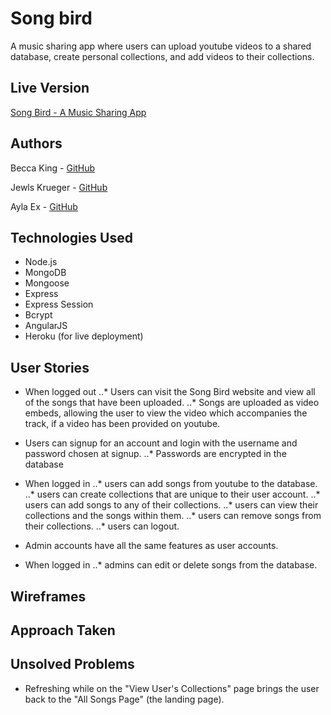 # Song bird
A music sharing app where users can upload youtube videos to a shared database, create personal collections, and add videos to their collections.

## Live Version
[Song Bird - A Music Sharing App](https://songbirds.herokuapp.com/)

## Authors
Becca King - [GitHub](https://github.com/beccaking)

Jewls Krueger - [GitHub](https://github.com/jewlsrules)

Ayla Ex - [GitHub](https://github.com/aylaex)

## Technologies Used
* Node.js
* MongoDB
* Mongoose
* Express
* Express Session
* Bcrypt
* AngularJS
* Heroku (for live deployment)


## User Stories
* When logged out
..* Users can visit the Song Bird website and view all of the songs that have been uploaded.
..* Songs are uploaded as video embeds, allowing the user to view the video which accompanies the track, if a video has been provided on youtube.

* Users can signup for an account and login with the username and password chosen at signup.
..* Passwords are encrypted in the database
* When logged in
..* users can add songs from youtube to the database.
..* users can create collections that are unique to their user account.
..* users can add songs to any of their collections.
..* users can view their collections and the songs within them.
..* users can remove songs from their collections.
..* users can logout.

* Admin accounts have all the same features as user accounts.
* When logged in
..* admins can edit or delete songs from the database.

## Wireframes

## Approach Taken

## Unsolved Problems
* Refreshing while on the "View User's Collections" page brings the user back to the "All Songs Page" (the landing page).
